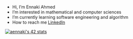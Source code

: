 -  Hi, I’m Ennaki Ahmed
-  I’m interested in mathematical and computer sciences
-  I’m currently learning software engineering and algorithm
-  How to reach me [LinkedIn](https://www.linkedin.com/in/ahmed-ennaki-917502161/)

<a href="https://github.com/oakoudad/badge42"><img src="https://badge.mediaplus.ma/binary/aennaki" alt="aennaki's 42 stats" /></a>
<!---
ahennaki/ahennaki is a ✨ special ✨ repository because its `README.md` (this file) appears on your GitHub profile.
You can click the Preview link to take a look at your changes.
--->
